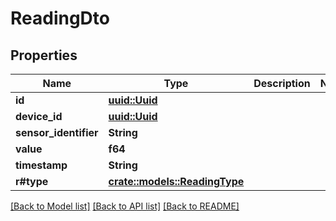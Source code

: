 # ReadingDto

## Properties

Name | Type | Description | Notes
------------ | ------------- | ------------- | -------------
**id** | [**uuid::Uuid**](uuid::Uuid.md) |  | 
**device_id** | [**uuid::Uuid**](uuid::Uuid.md) |  | 
**sensor_identifier** | **String** |  | 
**value** | **f64** |  | 
**timestamp** | **String** |  | 
**r#type** | [**crate::models::ReadingType**](ReadingType.md) |  | 

[[Back to Model list]](../README.md#documentation-for-models) [[Back to API list]](../README.md#documentation-for-api-endpoints) [[Back to README]](../README.md)


